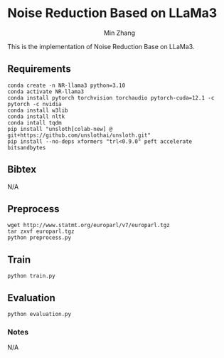 # Noise Reduction Based on LLaMa3

<center>Min Zhang</center>

This is the implementation of Noise Reduction Base on LLaMa3.

## Requirements

```shell
conda create -n NR-llama3 python=3.10
conda activate NR-llama3
conda install pytorch torchvision torchaudio pytorch-cuda=12.1 -c pytorch -c nvidia
conda install w3lib
conda install nltk
conda intall tqdm
pip install "unsloth[colab-new] @ git+https://github.com/unslothai/unsloth.git"
pip install --no-deps xformers "trl<0.9.0" peft accelerate bitsandbytes
```

## Bibtex

N/A

## Preprocess

```shell
wget http://www.statmt.org/europarl/v7/europarl.tgz
tar zxvf europarl.tgz
python preprocess.py
```

## Train

```shell
python train.py
```

## Evaluation

```shell
python evaluation.py
```

### Notes

N/A
